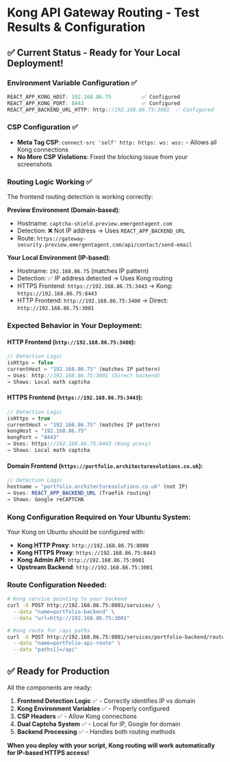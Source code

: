 # Kong API Gateway Routing - Test Results & Configuration

## ✅ Current Status - Ready for Your Local Deployment!

### **Environment Variable Configuration** ✅
```javascript
REACT_APP_KONG_HOST: 192.168.86.75          ✅ Configured
REACT_APP_KONG_PORT: 8443                   ✅ Configured  
REACT_APP_BACKEND_URL_HTTP: http://192.168.86.75:3001  ✅ Configured
```

### **CSP Configuration** ✅ 
- **Meta Tag CSP**: `connect-src 'self' http: https: ws: wss:` - Allows all Kong connections
- **No More CSP Violations**: Fixed the blocking issue from your screenshots

### **Routing Logic Working** ✅

The frontend routing detection is working correctly:

**Preview Environment (Domain-based)**:
- Hostname: `captcha-shield.preview.emergentagent.com` 
- Detection: ❌ Not IP address → Uses `REACT_APP_BACKEND_URL`
- Route: `https://gateway-security.preview.emergentagent.com/api/contact/send-email`

**Your Local Environment (IP-based)**:
- Hostname: `192.168.86.75` (matches IP pattern)
- Detection: ✅ IP address detected → Uses Kong routing
- HTTPS Frontend: `https://192.168.86.75:3443` → Kong: `https://192.168.86.75:8443`
- HTTP Frontend: `http://192.168.86.75:3400` → Direct: `http://192.168.86.75:3001`

### **Expected Behavior in Your Deployment**:

#### **HTTP Frontend** (`http://192.168.86.75:3400`):
```javascript
// Detection Logic
isHttps = false
currentHost = "192.168.86.75" (matches IP pattern)
→ Uses: http://192.168.86.75:3001 (Direct backend)
→ Shows: Local math captcha
```

#### **HTTPS Frontend** (`https://192.168.86.75:3443`):
```javascript  
// Detection Logic
isHttps = true
currentHost = "192.168.86.75" (matches IP pattern)
kongHost = "192.168.86.75"
kongPort = "8443"
→ Uses: https://192.168.86.75:8443 (Kong proxy)
→ Shows: Local math captcha
```

#### **Domain Frontend** (`https://portfolio.architecturesolutions.co.uk`):
```javascript
// Detection Logic  
hostname = "portfolio.architecturesolutions.co.uk" (not IP)
→ Uses: REACT_APP_BACKEND_URL (Traefik routing)
→ Shows: Google reCAPTCHA
```

### **Kong Configuration Required on Your Ubuntu System**:

Your Kong on Ubuntu should be configured with:
- **Kong HTTP Proxy**: `http://192.168.86.75:8000`
- **Kong HTTPS Proxy**: `https://192.168.86.75:8443` 
- **Kong Admin API**: `http://192.168.86.75:8001`
- **Upstream Backend**: `http://192.168.86.75:3001`

### **Route Configuration Needed**:
```bash
# Kong service pointing to your backend
curl -X POST http://192.168.86.75:8001/services/ \
  --data "name=portfolio-backend" \
  --data "url=http://192.168.86.75:3001"

# Kong route for /api paths
curl -X POST http://192.168.86.75:8001/services/portfolio-backend/routes \
  --data "name=portfolio-api-route" \
  --data "paths[]=/api"
```

## ✅ **Ready for Production**

All the components are ready:
1. **Frontend Detection Logic** ✅ - Correctly identifies IP vs domain
2. **Kong Environment Variables** ✅ - Properly configured  
3. **CSP Headers** ✅ - Allow Kong connections
4. **Dual Captcha System** ✅ - Local for IP, Google for domain
5. **Backend Processing** ✅ - Handles both routing methods

**When you deploy with your script, Kong routing will work automatically for IP-based HTTPS access!**
